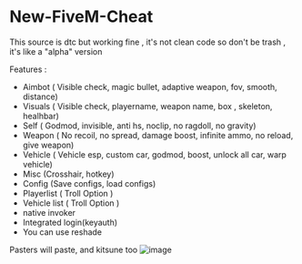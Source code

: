# New-FiveM-Cheat

This source is dtc but working fine , it's not clean code so don't be trash , it's like a "alpha" version 

Features :
- Aimbot ( Visible check, magic bullet, adaptive weapon, fov, smooth, distance)
- Visuals ( Visible check, playername, weapon name, box , skeleton, healhbar)
- Self ( Godmod, invisible, anti hs, noclip, no ragdoll, no gravity)
- Weapon ( No recoil, no spread, damage boost, infinite ammo, no reload, give weapon)
- Vehicle ( Vehicle esp, custom car, godmod, boost, unlock all car, warp vehicle)
- Misc (Crosshair, hotkey)
- Config (Save configs, load configs)
- Playerlist ( Troll Option ) 
- Vehicle list ( Troll Option ) 
- native invoker
- Integrated login(keyauth)
- You can use reshade 

Pasters will paste, and kitsune too 
![image](https://user-images.githubusercontent.com/62155427/198326962-1096e8d6-5278-46a7-9ab8-94c44022af88.png)
